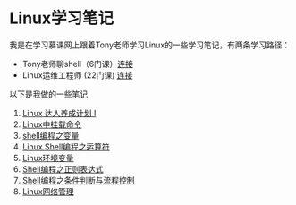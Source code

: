 # Linux学习笔记
我是在学习慕课网上跟着Tony老师学习Linux的一些学习笔记，有两条学习路径：
- Tony老师聊shell（6门课）[连接](http://www.imooc.com/course/programdetail/pid/38)
- Linux运维工程师 (22门课) [连接](http://www.imooc.com/course/programdetail/pid/45) 

以下是我做的一些笔记

1. [Linux 达人养成计划 I](https://github.com/tjy-cool/llinux_stydy/blob/master/Tony%E8%80%81%E5%B8%88%E8%81%8Ashell/%E5%85%A5%E9%97%A8%E5%BF%85%E5%A4%87/Linux%20%E8%BE%BE%E4%BA%BA%E5%85%BB%E6%88%90%E8%AE%A1%E5%88%92%20I.md)
2. [Linux中挂载命令](https://github.com/tjy-cool/llinux_stydy/blob/master/Tony%E8%80%81%E5%B8%88%E8%81%8Ashell/%E5%85%A5%E9%97%A8%E5%BF%85%E5%A4%87/Linux%E4%B8%AD%E6%8C%82%E8%BD%BD%E5%91%BD%E4%BB%A4.md)
3. [shell编程之变量](https://github.com/tjy-cool/llinux_stydy/blob/master/Tony%E8%80%81%E5%B8%88%E8%81%8Ashell/%E8%AF%AD%E6%B3%95%E5%9F%BA%E7%A1%80/shell%E7%BC%96%E7%A8%8B%E4%B9%8B%E5%8F%98%E9%87%8F.md)
4. [Linux Shell编程之运算符](https://github.com/tjy-cool/llinux_stydy/blob/master/Tony%E8%80%81%E5%B8%88%E8%81%8Ashell/%E8%AF%AD%E6%B3%95%E5%9F%BA%E7%A1%80/Linux%20Shell%E7%BC%96%E7%A8%8B%E4%B9%8B%E8%BF%90%E7%AE%97%E7%AC%A6.md)
5. [Linux环境变量](https://github.com/tjy-cool/llinux_stydy/blob/master/Tony%E8%80%81%E5%B8%88%E8%81%8Ashell/%E6%8A%80%E8%83%BD%E6%8F%90%E5%8D%87/Linux%E7%8E%AF%E5%A2%83%E5%8F%98%E9%87%8F.md)
6. [Shell编程之正则表达式](https://github.com/tjy-cool/llinux_stydy/blob/master/Tony%E8%80%81%E5%B8%88%E8%81%8Ashell/%E6%8A%80%E8%83%BD%E6%8F%90%E5%8D%87/Shell%E7%BC%96%E7%A8%8B%E4%B9%8B%E6%AD%A3%E5%88%99%E8%A1%A8%E8%BE%BE%E5%BC%8F.md)
7. [Shell编程之条件判断与流程控制](https://github.com/tjy-cool/llinux_stydy/blob/master/Tony%E8%80%81%E5%B8%88%E8%81%8Ashell/%E5%AE%9E%E7%94%A8%E6%A1%88%E4%BE%8B/Shell%E7%BC%96%E7%A8%8B%E4%B9%8B%E6%9D%A1%E4%BB%B6%E5%88%A4%E6%96%AD%E4%B8%8E%E6%B5%81%E7%A8%8B%E6%8E%A7%E5%88%B6.md)
8. [Linux网络管理](https://github.com/tjy-cool/llinux_stydy/blob/master/Linux%E8%BF%90%E7%BB%B4%E5%B7%A5%E7%A8%8B%E5%B8%88/Linux%E7%BD%91%E7%BB%9C%E7%AE%A1%E7%90%86/Linux%E7%BD%91%E7%BB%9C%E7%AE%A1%E7%90%86.md)